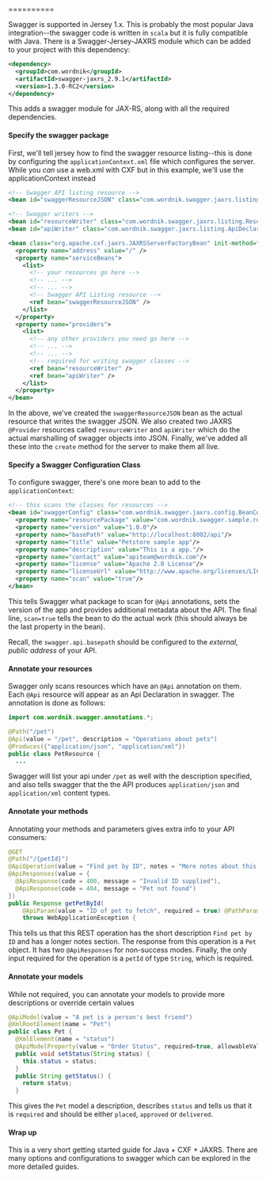 ==========

Swagger is supported in Jersey 1.x.  This is probably the most popular Java integration--the swagger code is written in `scala` but it is fully compatible with Java.  There is a Swagger-Jersey-JAXRS module which can be added to your project with this dependency:

```xml
<dependency>
  <groupId>com.wordnik</groupId>
  <artifactId>swagger-jaxrs_2.9.1</artifactId>
  <version>1.3.0-RC2</version>
</dependency>
```

This adds a swagger module for JAX-RS, along with all the required dependencies.

#### Specify the swagger package

First, we'll tell jersey how to find the swagger resource listing--this is done by configuring the `applicationContext.xml` file which configures the server.  While you _can_ use a web.xml with CXF but in this example, we'll use the applicationContext instead

```xml
<!-- Swagger API listing resource -->
<bean id="swaggerResourceJSON" class="com.wordnik.swagger.jaxrs.listing.ApiListingResourceJSON" />

<!-- Swagger writers -->
<bean id="resourceWriter" class="com.wordnik.swagger.jaxrs.listing.ResourceListingProvider" />
<bean id="apiWriter" class="com.wordnik.swagger.jaxrs.listing.ApiDeclarationProvider" />

<bean class="org.apache.cxf.jaxrs.JAXRSServerFactoryBean" init-method="create">
  <property name="address" value="/" />
  <property name="serviceBeans">
    <list>
      <!-- your resources go here -->
      <!-- ... -->
      <!-- ... -->
      <!-- Swagger API Listing resource -->
      <ref bean="swaggerResourceJSON" />
    </list>
  </property>
  <property name="providers">
    <list>
      <!-- any other providers you need go here -->
      <!-- ... -->
      <!-- ... -->
      <!-- required for writing swagger classes -->
      <ref bean="resourceWriter" />
      <ref bean="apiWriter" />
    </list>
  </property>
</bean>
```

In the above, we've created the `swaggerResourceJSON` bean as the actual resource that writes the swagger JSON.  We also created two JAXRS `@Provider` resources called `resourceWriter` and `apiWriter` which do the actual marshalling of swagger objects into JSON.  Finally, we've added all these into the `create` method for the server to make them all live.

#### Specify a Swagger Configuration Class

To configure swagger, there's one more bean to add to the `applicationContext`:

```xml
<!-- this scans the classes for resources -->
<bean id="swaggerConfig" class="com.wordnik.swagger.jaxrs.config.BeanConfig">
  <property name="resourcePackage" value="com.wordnik.swagger.sample.resource"/>
  <property name="version" value="1.0.0"/>
  <property name="basePath" value="http://localhost:8002/api"/>
  <property name="title" value="Petstore sample app"/>
  <property name="description" value="This is a app."/>
  <property name="contact" value="apiteam@wordnik.com"/>
  <property name="license" value="Apache 2.0 License"/>
  <property name="licenseUrl" value="http://www.apache.org/licenses/LICENSE-2.0.html"/>
  <property name="scan" value="true"/>
</bean>
```

This tells Swagger what package to scan for `@Api` annotations, sets the version of the app and provides additional metadata about the API.  The final line, `scan=true` tells the bean to do the actual work (this should always be the last property in the bean).

Recall, the `swagger.api.basepath` should be configured to the _external, public address_ of your API.

#### Annotate your resources

Swagger only scans resources which have an `@Api` annotation on them.  Each `@Api` resource will appear as an Api Declaration in swagger.  The annotation is done as follows:

```java
import com.wordnik.swagger.annotations.*;

@Path("/pet")
@Api(value = "/pet", description = "Operations about pets")
@Produces({"application/json", "application/xml"})
public class PetResource {
  ...
```

Swagger will list your api under `/pet` as well with the description specified, and also tells swagger that the the API produces `application/json` and `application/xml` content types.

#### Annotate your methods

Annotating your methods and parameters gives extra info to your API consumers:

```java
@GET
@Path("/{petId}")
@ApiOperation(value = "Find pet by ID", notes = "More notes about this method", response = Pet.class)
@ApiResponses(value = {
  @ApiResponse(code = 400, message = "Invalid ID supplied"),
  @ApiResponse(code = 404, message = "Pet not found") 
})
public Response getPetById(
    @ApiParam(value = "ID of pet to fetch", required = true) @PathParam("petId") String petId)
    throws WebApplicationException {
```

This tells us that this REST operation has the short description `Find pet by ID` and has a longer notes section.  The response from this operation is a `Pet` object.  It has two `@ApiResponses` for non-success modes.  Finally, the only input required for the operation is a `petId` of type `String`, which is required.

#### Annotate your models

While not required, you can annotate your models to provide more descriptions or override certain values

```java
@ApiModel(value = "A pet is a person's best friend")
@XmlRootElement(name = "Pet")
public class Pet {
  @XmlElement(name = "status")
  @ApiModelProperty(value = "Order Status", required=true, allowableValues = "placed,approved,delivered")
  public void setStatus(String status) {
    this.status = status;
  }
  public String getStatus() {
    return status;
  }
```

This gives the `Pet` model a description, describes `status` and tells us that it is `required` and should be either `placed`, `approved` or `delivered`.


#### Wrap up

This is a very short getting started guide for Java + CXF + JAXRS.  There are many options and configurations to swagger which can be explored in the more detailed guides.